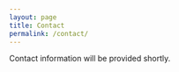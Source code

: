 ```yaml
---
layout: page
title: Contact
permalink: /contact/
---
```


Contact information will be provided shortly.
